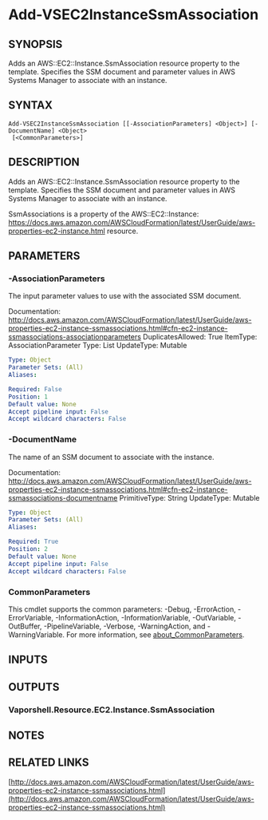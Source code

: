 # Add-VSEC2InstanceSsmAssociation

## SYNOPSIS
Adds an AWS::EC2::Instance.SsmAssociation resource property to the template.
Specifies the SSM document and parameter values in AWS Systems Manager to associate with an instance.

## SYNTAX

```
Add-VSEC2InstanceSsmAssociation [[-AssociationParameters] <Object>] [-DocumentName] <Object>
 [<CommonParameters>]
```

## DESCRIPTION
Adds an AWS::EC2::Instance.SsmAssociation resource property to the template.
Specifies the SSM document and parameter values in AWS Systems Manager to associate with an instance.

SsmAssociations is a property of the AWS::EC2::Instance: https://docs.aws.amazon.com/AWSCloudFormation/latest/UserGuide/aws-properties-ec2-instance.html resource.

## PARAMETERS

### -AssociationParameters
The input parameter values to use with the associated SSM document.

Documentation: http://docs.aws.amazon.com/AWSCloudFormation/latest/UserGuide/aws-properties-ec2-instance-ssmassociations.html#cfn-ec2-instance-ssmassociations-associationparameters
DuplicatesAllowed: True
ItemType: AssociationParameter
Type: List
UpdateType: Mutable

```yaml
Type: Object
Parameter Sets: (All)
Aliases:

Required: False
Position: 1
Default value: None
Accept pipeline input: False
Accept wildcard characters: False
```

### -DocumentName
The name of an SSM document to associate with the instance.

Documentation: http://docs.aws.amazon.com/AWSCloudFormation/latest/UserGuide/aws-properties-ec2-instance-ssmassociations.html#cfn-ec2-instance-ssmassociations-documentname
PrimitiveType: String
UpdateType: Mutable

```yaml
Type: Object
Parameter Sets: (All)
Aliases:

Required: True
Position: 2
Default value: None
Accept pipeline input: False
Accept wildcard characters: False
```

### CommonParameters
This cmdlet supports the common parameters: -Debug, -ErrorAction, -ErrorVariable, -InformationAction, -InformationVariable, -OutVariable, -OutBuffer, -PipelineVariable, -Verbose, -WarningAction, and -WarningVariable. For more information, see [about_CommonParameters](http://go.microsoft.com/fwlink/?LinkID=113216).

## INPUTS

## OUTPUTS

### Vaporshell.Resource.EC2.Instance.SsmAssociation
## NOTES

## RELATED LINKS

[http://docs.aws.amazon.com/AWSCloudFormation/latest/UserGuide/aws-properties-ec2-instance-ssmassociations.html](http://docs.aws.amazon.com/AWSCloudFormation/latest/UserGuide/aws-properties-ec2-instance-ssmassociations.html)

